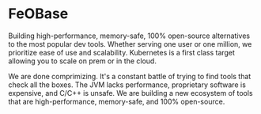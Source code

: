 # FeOBase

Building high-performance, memory-safe, 100% open-source alternatives to the most popular dev tools. Whether serving one user or one million, we prioritize ease of use and scalability. Kubernetes is a first class target allowing you to scale on prem or in the cloud.

We are done comprimizing. It's a constant battle of trying to find tools that check all the boxes. The JVM lacks performance, proprietary software is expensive, and C/C++ is unsafe. We are building a new ecosystem of tools that are high-performance, memory-safe, and 100% open-source.